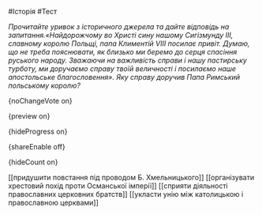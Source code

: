 #Історія #Тест

*Прочитайте уривок з історичного джерела та дайте відповідь на запитання.«Найдорожчому  во Христі сину нашому Сигізмунду ІІІ, славному королю Польщі, папа  Климентій VIII посилає привіт. Думаю, що не треба пояснювати, як близько  ми беремо до серця спасіння руського народу. Зважаючи на важливість  справи і нашу пастирську турботу, ми доручаємо справу твоїй величності і  посилаємо наше апостольське благословення».  Яку справу доручив Папа Римський польському королю?*

{noChangeVote on}

{preview on}

{hideProgress on}

{shareEnable off}

{hideCount on}

[[придушити повстання під проводом Б. Хмельницького]]
[[організувати хрестовий похід проти Османської імперії]]
[[сприяти діяльності православних церковних братств]]
[[укласти унію між католицькою і православною церквами]]

